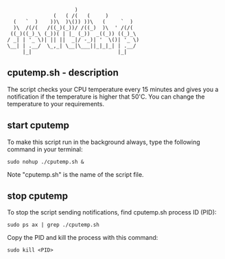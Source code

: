                           )                     
                   (   ( /(   (     )           
      (   `  )    ))\  )\()) ))\   (     `  )   
      )\  /(/(   /((_)(_))/ /((_)  )\  ' /(/(   
     ((_)((_)_\ (_))( | |_ (_))  _((_)) ((_)_\  
    / _| | '_ \)| || ||  _|/ -_)| '  \()| '_ \) 
    \__| | .__/  \_,_| \__|\___||_|_|_| | .__/  
         |_|                            |_|     


## cputemp.sh - description

The script checks your CPU temperature every 15 minutes and gives you a notification if the temperature is higher that 50'C.
You can change the temperature to your requirements.

## start cputemp
To make this script run in the background always, type the following command in your terminal:

    sudo nohup ./cputemp.sh &

Note "cputemp.sh" is the name of the script file.

## stop cputemp

To stop the script sending notifications, find cputemp.sh process ID (PID):

    sudo ps ax | grep ./cputemp.sh

Copy the PID and kill the process with this command:  

    sudo kill <PID>

